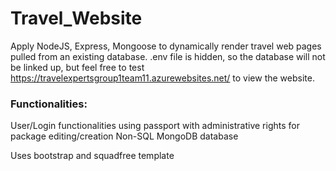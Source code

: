 # Travel_Website
Apply NodeJS, Express, Mongoose to dynamically render travel web pages pulled from an existing database. 
.env file is hidden, so the database will not be linked up, but feel free to test https://travelexpertsgroup1team11.azurewebsites.net/ to view the website.

### Functionalities:
User/Login functionalities using passport with administrative rights for package editing/creation
Non-SQL MongoDB database

Uses bootstrap and squadfree template
